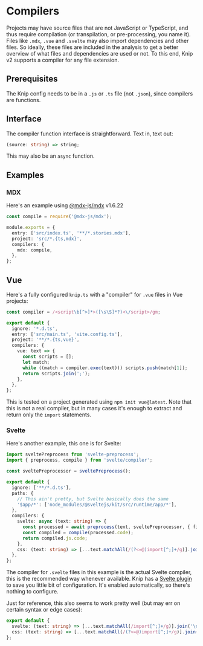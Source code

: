 # Compilers

Projects may have source files that are not JavaScript or TypeScript, and thus require compilation (or transpilation, or
pre-processing, you name it). Files like `.mdx`, `.vue` and `.svelte` may also import dependencies and other files. So
ideally, these files are included in the analysis to get a better overview of what files and dependencies are used or
not. To this end, Knip v2 supports a compiler for any file extension.

## Prerequisites

The Knip config needs to be in a `.js` or `.ts` file (not `.json`), since compilers are functions.

## Interface

The compiler function interface is straightforward. Text in, text out:

```ts
(source: string) => string;
```

This may also be an `async` function.

## Examples

### MDX

Here's an example using [@mdx-js/mdx][1] v1.6.22

```ts
const compile = require('@mdx-js/mdx');

module.exports = {
  entry: ['src/index.ts', '**/*.stories.mdx'],
  project: 'src/*.{ts,mdx}',
  compilers: {
    mdx: compile,
  },
};
```

## Vue

Here's a fully configured `knip.ts` with a "compiler" for `.vue` files in Vue projects:

```ts
const compiler = /<script\b[^>]*>([\s\S]*?)<\/script>/gm;

export default {
  ignore: '*.d.ts',
  entry: ['src/main.ts', 'vite.config.ts'],
  project: '**/*.{ts,vue}',
  compilers: {
    vue: text => {
      const scripts = [];
      let match;
      while ((match = compiler.exec(text))) scripts.push(match[1]);
      return scripts.join(';');
    },
  },
};
```

This is tested on a project generated using `npm init vue@latest`. Note that this is not a real compiler, but in many
cases it's enough to extract and return only the `import` statements.

### Svelte

Here's another example, this one is for Svelte:

```ts
import sveltePreprocess from 'svelte-preprocess';
import { preprocess, compile } from 'svelte/compiler';

const sveltePreprocessor = sveltePreprocess();

export default {
  ignore: ['**/*.d.ts'],
  paths: {
    // This ain't pretty, but Svelte basically does the same
    '$app/*': ['node_modules/@sveltejs/kit/src/runtime/app/*'],
  },
  compilers: {
    svelte: async (text: string) => {
      const processed = await preprocess(text, sveltePreprocessor, { filename: 'dummy.ts' });
      const compiled = compile(processed.code);
      return compiled.js.code;
    },
    css: (text: string) => [...text.matchAll(/(?<=@)import[^;]+/g)].join('\n'),
  },
};
```

The compiler for `.svelte` files in this example is the actual Svelte compiler, this is the recommended way whenever
available. Knip has a [Svelte plugin][2] to save you little bit of configuration. It's enabled automatically, so there's
nothing to configure.

Just for reference, this also seems to work pretty well (but may err on certain syntax or edge cases):

```ts
export default {
  svelte: (text: string) => [...text.matchAll(/import[^;]+/g)].join('\n'),
  css: (text: string) => [...text.matchAll(/(?<=@)import[^;]+/g)].join('\n'),
};
```

[1]: https://www.npmjs.com/package/@mdx-js/mdx
[2]: ../src/plugins/svelte
